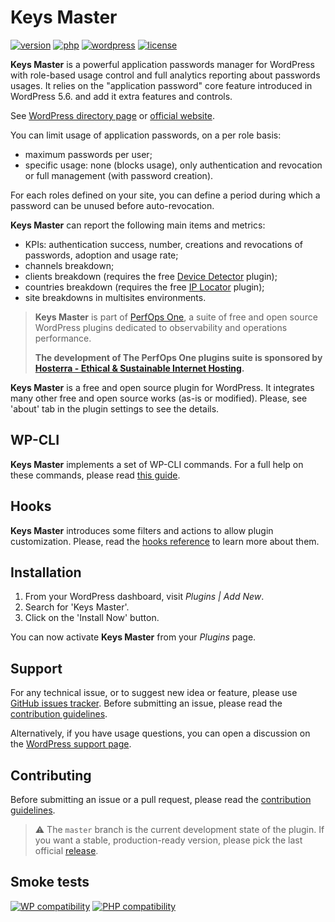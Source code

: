 # Keys Master
[![version](https://badgen.net/github/release/Pierre-Lannoy/wp-keys-master/)](https://wordpress.org/plugins/keys-master/)
[![php](https://badgen.net/badge/php/7.2+/green)](https://wordpress.org/plugins/keys-master/)
[![wordpress](https://badgen.net/badge/wordpress/5.6+/green)](https://wordpress.org/plugins/keys-master/)
[![license](https://badgen.net/github/license/Pierre-Lannoy/wp-keys-master/)](/license.txt)

__Keys Master__ is a powerful application passwords manager for WordPress with role-based usage control and full analytics reporting about passwords usages. It relies on the "application password" core feature introduced in WordPress 5.6. and add it extra features and controls.

See [WordPress directory page](https://wordpress.org/plugins/keys-master/) or [official website](https://perfops.one/keys-master). 

You can limit usage of application passwords, on a per role basis:

* maximum passwords per user;
* specific usage: none (blocks usage), only authentication and revocation or full management (with password creation).

For each roles defined on your site, you can define a period during which a password can be unused before auto-revocation.

__Keys Master__ can report the following main items and metrics:

* KPIs: authentication success, number, creations and revocations of passwords, adoption and usage rate;
* channels breakdown;
* clients breakdown (requires the free [Device Detector](https://wordpress.org/plugins/device-detector/) plugin);
* countries breakdown (requires the free [IP Locator](https://wordpress.org/plugins/ip-locator/) plugin);
* site breakdowns in multisites environments.

> __Keys Master__ is part of [PerfOps One](https://perfops.one/), a suite of free and open source WordPress plugins dedicated to observability and operations performance.
> 
> __The development of The PerfOps One plugins suite is sponsored by [Hosterra - Ethical & Sustainable Internet Hosting](https://hosterra.eu/).__

__Keys Master__ is a free and open source plugin for WordPress. It integrates many other free and open source works (as-is or modified). Please, see 'about' tab in the plugin settings to see the details.

## WP-CLI

__Keys Master__ implements a set of WP-CLI commands. For a full help on these commands, please read [this guide](WP-CLI.md).

## Hooks

__Keys Master__ introduces some filters and actions to allow plugin customization. Please, read the [hooks reference](HOOKS.md) to learn more about them.

## Installation

1. From your WordPress dashboard, visit _Plugins | Add New_.
2. Search for 'Keys Master'.
3. Click on the 'Install Now' button.

You can now activate __Keys Master__ from your _Plugins_ page.

## Support

For any technical issue, or to suggest new idea or feature, please use [GitHub issues tracker](https://github.com/Pierre-Lannoy/wp-keys-master/issues). Before submitting an issue, please read the [contribution guidelines](CONTRIBUTING.md).

Alternatively, if you have usage questions, you can open a discussion on the [WordPress support page](https://wordpress.org/support/plugin/keys-master/). 

## Contributing

Before submitting an issue or a pull request, please read the [contribution guidelines](CONTRIBUTING.md).

> ⚠️ The `master` branch is the current development state of the plugin. If you want a stable, production-ready version, please pick the last official [release](https://github.com/Pierre-Lannoy/wp-keys-master/releases).

## Smoke tests
[![WP compatibility](https://plugintests.com/plugins/keys-master/wp-badge.svg)](https://plugintests.com/plugins/keys-master/latest)
[![PHP compatibility](https://plugintests.com/plugins/keys-master/php-badge.svg)](https://plugintests.com/plugins/keys-master/latest)